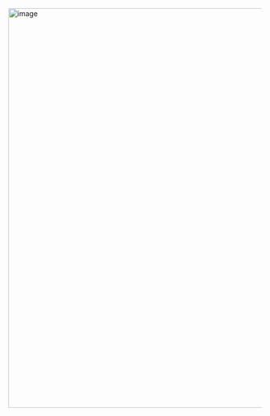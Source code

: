 <img width="796" alt="image" src="https://github.com/user-attachments/assets/c86c57a2-f449-4228-8985-12940125e279">
